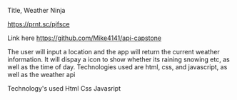 Title, Weather Ninja


https://prnt.sc/pjfsce

Link here https://github.com/Mike4141/api-capstone

The user will input a location and the app will return the current weather information. It will dispay a icon to show whether its raining snowing etc, as well as the time of day. Technologies used are html, css, and javascript, as well as the weather api

Technology's used
Html Css Javasript